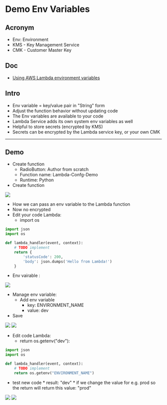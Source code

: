 # Demo Env Variables

## Acronym
* Env: Environment
* KMS - Key Management Service
* CMK - Customer Master Key

## Doc
* [Using AWS Lambda environment variables](https://docs.aws.amazon.com/lambda/latest/dg/configuration-envvars.html)

## Intro
* Env variable = key/value pair in "String" form
* Adjust the function behavior without updating code
* The Env variables are available to your code
* Lambda Service adds its own system env variables as well
* Helpful to store secrets (encrypted by KMS)
* Secrets can be encrypted by the Lambda service key, or your own CMK

---

## Demo
* Create function
    * RadioButton: Author from scratch
    * Function name: Lambda-Confg-Demo
    * Runtime: Python
* Create function

[<img src="https://i.imgur.com/X7SWdIz.png">](https://i.imgur.com/X7SWdIz.png)

* How we can pass an env variable to the Lambda function
* Now no encrypted
* Edit your code Lambda:
    * import os
````python
import json
import os

def lambda_handler(event, context):
    # TODO implement
    return {
        'statusCode': 200,
        'body': json.dumps('Hello from Lambda!')
    }
````

* Env vairable :

[<img src="https://i.imgur.com/qTFpSRF.png">](https://i.imgur.com/qTFpSRF.png)

* Manage env variable:
    * Add env variable
        * key: ENVIRONMENT_NAME
        * value: dev
* Save

[<img src="https://i.imgur.com/oeAX9Au.png">](https://i.imgur.com/oeAX9Au.png)
[<img src="https://i.imgur.com/BQbHzHL.png">](https://i.imgur.com/BQbHzHL.png)

* Edit code Lambda:
    * return os.getenv("dev"):
````python
import json
import os

def lambda_handler(event, context):
    # TODO implement
    return os.getenv("ENVIRONMENT_NAME")
````

* test new code
      * result: "dev"
         * if we change the value for e.g. prod so the return will return this
           value: "prod"

[<img src="https://i.imgur.com/aRkoduw.png">](https://i.imgur.com/aRkoduw.png)
[<img src="https://i.imgur.com/MriYDLI.png">](https://i.imgur.com/MriYDLI.png)
